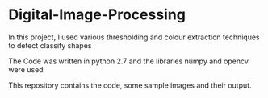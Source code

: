 # Digital-Image-Processing
In this project, I used various thresholding and colour extraction techniques to detect classify shapes

The Code was written in python 2.7 and the libraries numpy and opencv were used

This repository contains the code, some sample images and their output.
